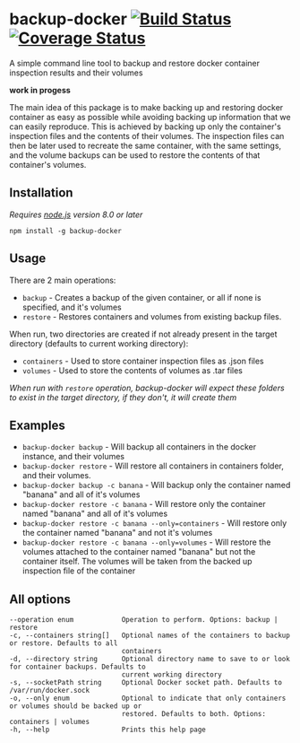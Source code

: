 # backup-docker [![Build Status](https://travis-ci.org/tlaanemaa/backup-docker.svg?branch=master)](https://travis-ci.org/tlaanemaa/backup-docker) [![Coverage Status](https://coveralls.io/repos/github/tlaanemaa/backup-docker/badge.svg)](https://coveralls.io/github/tlaanemaa/backup-docker)
A simple command line tool to backup and restore docker container inspection results and their volumes

**work in progess**

The main idea of this package is to make backing up and restoring docker container as easy as possible while avoiding backing up information that we can easily reproduce. This is achieved by backing up only the container's inspection files and the contents of their volumes. The inspection files can then be later used to recreate the same container, with the same settings, and the volume backups can be used to restore the contents of that container's volumes.

## Installation
_Requires [node.js](https://nodejs.org/en/download/) version 8.0 or later_
```
npm install -g backup-docker
```

## Usage
There are 2 main operations:
- `backup` - Creates a backup of the given container, or all if none is specified, and it's volumes
- `restore` - Restores containers and volumes from existing backup files. 

When run, two directories are created if not already present in the target directory (defaults to current working directory):
- `containers` - Used to store container inspection files as .json files
- `volumes` - Used to store the contents of volumes as .tar files

_When run with `restore` operation, backup-docker will expect these folders to exist in the target directory, if they don't, it will create them_

## Examples
- `backup-docker backup` - Will backup all containers in the docker instance, and their volumes
- `backup-docker restore` - Will restore all containers in containers folder, and their volumes.
- `backup-docker backup -c banana` - Will backup only the container named "banana" and all of it's volumes
- `backup-docker restore -c banana` - Will restore only the container named "banana" and all of it's volumes
- `backup-docker restore -c banana --only=containers` - Will restore only the container named "banana" and not it's volumes
- `backup-docker restore -c banana --only=volumes` - Will restore the volumes attached to the container named "banana" but not the container itself. The volumes will be taken from the backed up inspection file of the container

## All options
```
--operation enum            Operation to perform. Options: backup | restore                               
-c, --containers string[]   Optional names of the containers to backup or restore. Defaults to all        
                            containers                                                                    
-d, --directory string      Optional directory name to save to or look for container backups. Defaults to 
                            current working directory                                                     
-s, --socketPath string     Optional Docker socket path. Defaults to /var/run/docker.sock                 
-o, --only enum             Optional to indicate that only containers or volumes should be backed up or   
                            restored. Defaults to both. Options: containers | volumes                     
-h, --help                  Prints this help page  
```